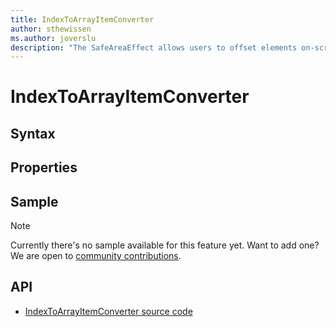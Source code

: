 ```yaml
---
title: IndexToArrayItemConverter
author: sthewissen
ms.author: joverslu
description: "The SafeAreaEffect allows users to offset elements on-screen based on the current active safe area."
---
```


# IndexToArrayItemConverter

## Syntax

## Properties

## Sample

> [!NOTE]
>  Currently there's no sample available for this feature yet. Want to add one? We are open to [community contributions](https://github.com/xamarin/XamarinCommunityToolkit).

<!-- [IndexToArrayItemConverter sample page Source](https://github.com/xamarin/XamarinCommunityToolkit)

You can see this in action in the [Xamarin Community Toolkit Sample App](https://github.com/xamarin/XamarinCommunityToolkit). -->

## API

* [IndexToArrayItemConverter source code](https://github.com/xamarin/XamarinCommunityToolkit/blob/main/XamarinCommunityToolkit/Converters/IndexToArrayItemConverter.shared.cs)